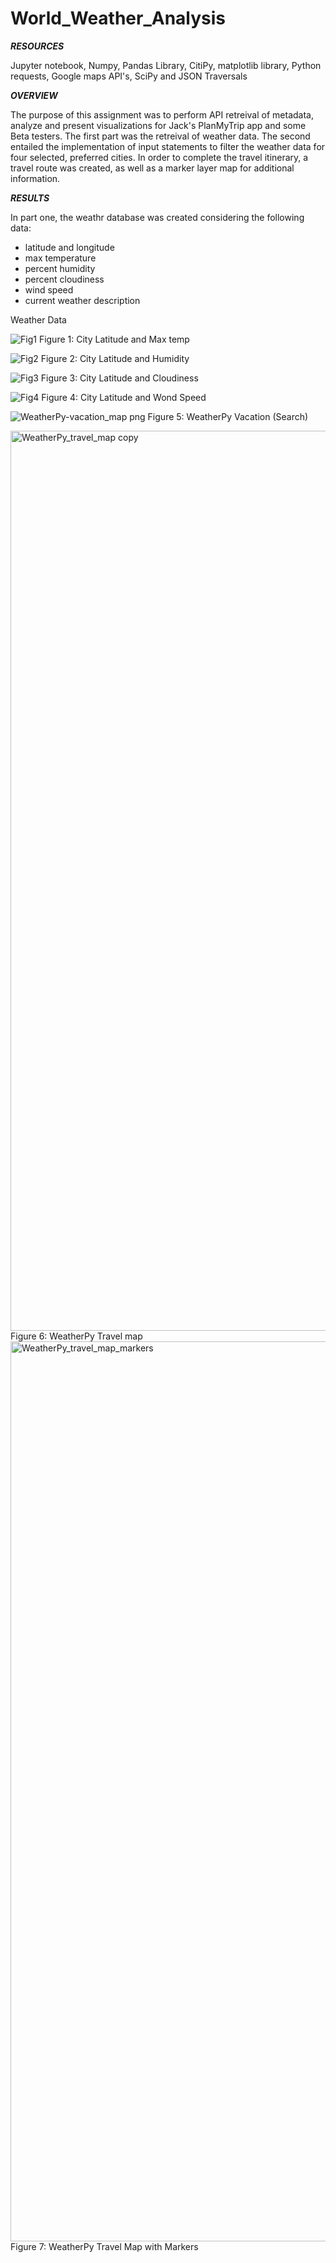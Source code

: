 # World_Weather_Analysis

***RESOURCES***

Jupyter notebook, Numpy, Pandas Library, CitiPy, matplotlib library, Python requests, Google maps API's, SciPy and JSON Traversals

***OVERVIEW***

The purpose of this assignment was to perform API retreival of metadata, analyze and present visualizations for Jack's PlanMyTrip app and some Beta testers. The first part was the retreival of weather data. The second entailed the implementation of input statements to filter the weather data for four selected, preferred cities. In order to complete the travel itinerary, a travel route was created, as well as a marker layer map for additional information.

***RESULTS***

In part one, the weathr database was created considering the following data:
- latitude and longitude
- max temperature
- percent humidity
- percent cloudiness
- wind speed
- current weather description

Weather Data

![Fig1](https://user-images.githubusercontent.com/90135381/145604400-9c87b7b8-5bdd-4421-ac4c-e2377c9414d1.png)
                                   Figure 1: City Latitude and Max temp

![Fig2](https://user-images.githubusercontent.com/90135381/145604414-e9c97317-7135-44bf-9c23-e026c594007f.png)
                                   Figure 2: City Latitude and Humidity

![Fig3](https://user-images.githubusercontent.com/90135381/145604462-fb2e278f-897b-450e-a7f2-c1d7cf9c6206.png)
                                   Figure 3: City Latitude and Cloudiness

![Fig4](https://user-images.githubusercontent.com/90135381/145604490-9667112c-71c7-4925-b86b-01dca3a20f7f.png)
                                   Figure 4: City Latitude and Wond Speed



![WeatherPy-vacation_map png](https://user-images.githubusercontent.com/90135381/145604157-552a11ca-1a9f-4afa-8fc4-a960b5796edc.png)
                                   Figure 5: WeatherPy Vacation (Search)


<img width="1440" alt="WeatherPy_travel_map copy" src="https://user-images.githubusercontent.com/90135381/145601494-55c1b1dc-4820-4565-8ca8-4027bfdbeb14.png">
                                   Figure 6: WeatherPy Travel map     
 
 

<img width="1440" alt="WeatherPy_travel_map_markers" src="https://user-images.githubusercontent.com/90135381/145601426-c0c32d58-6358-4331-8261-778e036f85b2.png">
                                  Figure 7: WeatherPy Travel Map with Markers 
